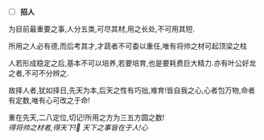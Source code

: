 - [ ] **招人** 

为目前最重要之事,人分五类,可尽其材,用之长处,不可用其短.  

所用之人必有德,而后考其才,才蔬者不可委以重任,唯有将帅之材可起顶梁之柱 

人若形成稳定之后,基本不可以培养,若要培育,也是要耗费巨大精力.亦有叶公好龙之者,不可不分辨之.  

故择人者,犹如择日,先天为本,后天之性有巧拙,难育!皆自我之心,心者包万物,命者有定数,唯有心可改之于命!  

重在先天,二八定位,切记!所用之方为三五方圆之数!   
*得将帅之材者,得天下!:metal: 天下之事皆在于人!心*
